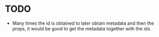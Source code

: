 # TODO

- Many times the id is obtained to later obtain metadata and then the props, it would be good to get the metadata together with the ids.
